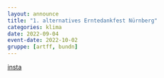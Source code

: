 ```yaml
---
layout: announce
title: "1. alternatives Erntedankfest Nürnberg"
categories: klima 
date: 2022-09-04
event-date: 2022-10-02
gruppe: [artff, bundn]
---
```


[insta](https://www.instagram.com/p/CiAXKrUKnDB/)

